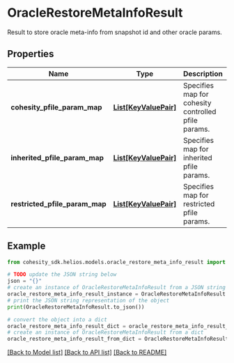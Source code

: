 # OracleRestoreMetaInfoResult

Result to store oracle meta-info from snapshot id and other oracle params.

## Properties

Name | Type | Description | Notes
------------ | ------------- | ------------- | -------------
**cohesity_pfile_param_map** | [**List[KeyValuePair]**](KeyValuePair.md) | Specifies map for cohesity controlled pfile params. | [optional] 
**inherited_pfile_param_map** | [**List[KeyValuePair]**](KeyValuePair.md) | Specifies map for inherited pfile params. | [optional] 
**restricted_pfile_param_map** | [**List[KeyValuePair]**](KeyValuePair.md) | Specifies map for restricted pfile params. | [optional] 

## Example

```python
from cohesity_sdk.helios.models.oracle_restore_meta_info_result import OracleRestoreMetaInfoResult

# TODO update the JSON string below
json = "{}"
# create an instance of OracleRestoreMetaInfoResult from a JSON string
oracle_restore_meta_info_result_instance = OracleRestoreMetaInfoResult.from_json(json)
# print the JSON string representation of the object
print(OracleRestoreMetaInfoResult.to_json())

# convert the object into a dict
oracle_restore_meta_info_result_dict = oracle_restore_meta_info_result_instance.to_dict()
# create an instance of OracleRestoreMetaInfoResult from a dict
oracle_restore_meta_info_result_from_dict = OracleRestoreMetaInfoResult.from_dict(oracle_restore_meta_info_result_dict)
```
[[Back to Model list]](../README.md#documentation-for-models) [[Back to API list]](../README.md#documentation-for-api-endpoints) [[Back to README]](../README.md)



